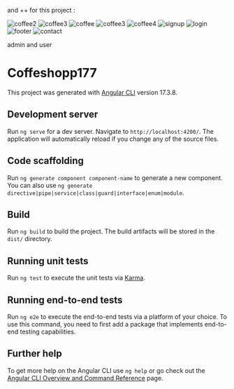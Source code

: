 and ++ for this project  :


![coffee2](https://github.com/Doummarzhb/coffeeshop/assets/98951369/941ac108-c315-4528-b4de-65d086b7ec74)
![coffee3](https://github.com/Doummarzhb/coffeeshop/assets/98951369/8f839628-a38c-4267-9ad9-5b51ee99772b)
![coffee](https://github.com/Doummarzhb/coffeeshop/assets/98951369/aafb0363-2166-42da-a39d-16f9a17c7705)
![coffee3](https://github.com/Doummarzhb/coffeeshop/assets/98951369/8f839628-a38c-4267-9ad9-5b51ee99772b)
![coffee4](https://github.com/Doummarzhb/coffeeshop/assets/98951369/0ce914a3-fe4b-4f14-8add-2cd6c20fc3d9)
![signup](https://github.com/Doummarzhb/coffeeshop/assets/98951369/dacafc39-21e0-4ff6-842d-90d9826a4caa)
![login](https://github.com/Doummarzhb/coffeeshop/assets/98951369/1e587293-f0a1-4e5e-be6c-487031d343ef)
![footer](https://github.com/Doummarzhb/coffeeshop/assets/98951369/ae9275ab-a163-46ff-9af6-2f7891f7a9ee)
 ![contact](https://github.com/Doummarzhb/coffeeshop/assets/98951369/d4e5f16c-c0fd-4b4a-b464-80253ccdd44c)







admin and user


# Coffeshopp177

This project was generated with [Angular CLI](https://github.com/angular/angular-cli) version 17.3.8.

## Development server

Run `ng serve` for a dev server. Navigate to `http://localhost:4200/`. The application will automatically reload if you change any of the source files.

## Code scaffolding

Run `ng generate component component-name` to generate a new component. You can also use `ng generate directive|pipe|service|class|guard|interface|enum|module`.

## Build

Run `ng build` to build the project. The build artifacts will be stored in the `dist/` directory.

## Running unit tests

Run `ng test` to execute the unit tests via [Karma](https://karma-runner.github.io).

## Running end-to-end tests

Run `ng e2e` to execute the end-to-end tests via a platform of your choice. To use this command, you need to first add a package that implements end-to-end testing capabilities.

## Further help

To get more help on the Angular CLI use `ng help` or go check out the [Angular CLI Overview and Command Reference](https://angular.io/cli) page.
